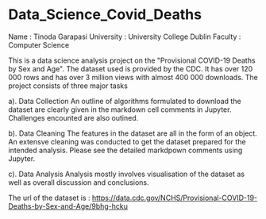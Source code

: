 # Data_Science_Covid_Deaths 
Name : Tinoda Garapasi
University :  University College Dublin 
Faculty :  Computer Science

This is a data science analysis project on the "Provisional COVID-19 Deaths by Sex and Age".  The dataset used is provided by the CDC.  It has over 120 000 rows and has over 3 million views with almost 400 000 downloads.  The project consists of three major tasks  

a). Data Collection
An outline of algorithms formulated to download the dataset are clearly given in the markdown cell comments in Jupyter. Challenges encounted are also outined.

b). Data Cleaning
The features in the dataset are all in the form of an object. An extensve cleaning was conducted to get the dataset prepared for the intended analysis.  Please see the detailed markdpown comments using Jupyter.

c). Data Analysis
Analysis mostly involves visualisation of the dataset as well as overall discussion and conclusions.

The url of the dataset is : https://data.cdc.gov/NCHS/Provisional-COVID-19-Deaths-by-Sex-and-Age/9bhg-hcku
